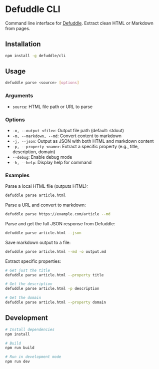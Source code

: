 # Defuddle CLI

Command line interface for [Defuddle](https://github.com/kepano/defuddle). Extract clean HTML or Markdown from pages.

## Installation

```bash
npm install -g defuddle/cli
```

## Usage

```bash
defuddle parse <source> [options]
```

### Arguments

- `source`: HTML file path or URL to parse

### Options

- `-o, --output <file>`: Output file path (default: stdout)
- `-m, --markdown, --md`: Convert content to markdown
- `-j, --json`: Output as JSON with both HTML and markdown content
- `-p, --property <name>`: Extract a specific property (e.g., title, description, domain)
- `--debug`: Enable debug mode
- `-h, --help`: Display help for command

### Examples

Parse a local HTML file (outputs HTML):
```bash
defuddle parse article.html
```

Parse a URL and convert to markdown:
```bash
defuddle parse https://example.com/article --md
```

Parse and get the full JSON response from Defuddle:
```bash
defuddle parse article.html --json
```

Save markdown output to a file:
```bash
defuddle parse article.html --md -o output.md
```

Extract specific properties:
```bash
# Get just the title
defuddle parse article.html --property title

# Get the description
defuddle parse article.html -p description

# Get the domain
defuddle parse article.html --property domain
```

## Development

```bash
# Install dependencies
npm install

# Build
npm run build

# Run in development mode
npm run dev
```
